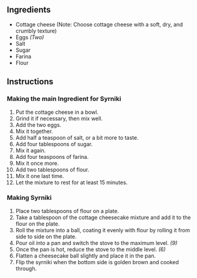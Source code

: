 ## Ingredients

- Cottage cheese (Note: Choose cottage cheese with a soft, dry, and crumbly texture)
- Eggs *(Two)*
- Salt
- Sugar
- Farina
- Flour

## Instructions

### Making the main Ingredient for Syrniki
1. Put the cottage cheese in a bowl.
1. Grind it if necessary, then mix well.
1. Add the two eggs.
1. Mix it together.
1. Add half a teaspoon of salt, or a bit more to taste.
1. Add four tablespoons of sugar.
1. Mix it again.
1. Add four teaspoons of farina.
1. Mix it once more.
1. Add two tablespoons of flour.
1. Mix it one last time.
1. Let the mixture to rest for at least 15 minutes.

### Making Syrniki
1. Place two tablespoons of flour on a plate.
1. Take a tablespoon of the cottage cheesecake mixture and add it to the flour on the plate.
1. Roll the mixture into a ball, coating it evenly with flour by rolling it from side to side on the plate.
1. Pour oil into a pan and switch the stove to the maximum level. *(9)*
1. Once the pan is hot, reduce the stove to the middle level. *(6)*
1. Flatten a cheesecake ball slightly and place it in the pan.
1. Flip the syrniki when the bottom side is golden brown and cooked through.